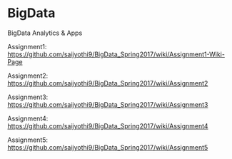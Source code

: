 # BigData
BigData Analytics &amp; Apps


Assignment1:
https://github.com/saijyothi9/BigData_Spring2017/wiki/Assignment1-Wiki-Page


Assignment2:
https://github.com/saijyothi9/BigData_Spring2017/wiki/Assignment2

Assignment3:
https://github.com/saijyothi9/BigData_Spring2017/wiki/Assignment3

Assignment4:
https://github.com/saijyothi9/BigData_Spring2017/wiki/Assignment4


Assignment5:
https://github.com/saijyothi9/BigData_Spring2017/wiki/Assignment5

